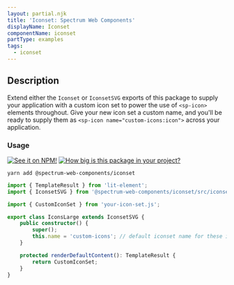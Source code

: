 ```yaml
---
layout: partial.njk
title: 'Iconset: Spectrum Web Components'
displayName: Iconset
componentName: iconset
partType: examples
tags:
  - iconset
---
```

## Description

Extend either the `Iconset` or `IconsetSVG` exports of this package to supply your application with a custom icon set to power the use of `<sp-icon>` elements throughout. Give your new icon set a custom name, and you'll be ready to supply them as `<sp-icon name="custom-icons:icon">` across your application.

### Usage

[![See it on NPM!](https://img.shields.io/npm/v/@spectrum-web-components/iconset?style=for-the-badge)](https://www.npmjs.com/package/@spectrum-web-components/iconset)
[![How big is this package in your project?](https://img.shields.io/bundlephobia/minzip/@spectrum-web-components/iconset?style=for-the-badge)](https://bundlephobia.com/result?p=@spectrum-web-components/iconset)

```
yarn add @spectrum-web-components/iconset
```

```ts
import { TemplateResult } from 'lit-element';
import { IconsetSVG } from '@spectrum-web-components/iconset/src/iconset-svg.js';

import { CustomIconSet } from 'your-icon-set.js';

export class IconsLarge extends IconsetSVG {
    public constructor() {
        super();
        this.name = 'custom-icons'; // default iconset name for these icons
    }

    protected renderDefaultContent(): TemplateResult {
        return CustomIconSet;
    }
}
```

